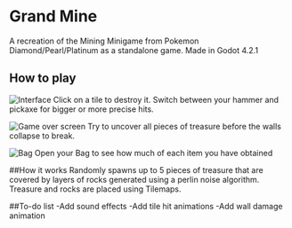 # Grand Mine
A recreation of the Mining Minigame from Pokemon Diamond/Pearl/Platinum as a standalone game.
Made in Godot 4.2.1

## How to play
![Interface](/grand-mine/docs/assets/Interface.png)
Click on a tile to destroy it. Switch between your hammer and pickaxe for bigger or more precise hits.

![Game over screen](/grand-mine/docs/assets/Game_Over.png)
Try to uncover all pieces of treasure before the walls collapse to break.

![Bag](/grand-mine/docs/assets/Bag.png)
Open your Bag to see how much of each item you have obtained


##How it works
Randomly spawns up to 5 pieces of treasure that are covered by layers of rocks generated using a perlin noise algorithm.
Treasure and rocks are placed using Tilemaps.

##To-do list
-Add sound effects
-Add tile hit animations
-Add wall damage animation

